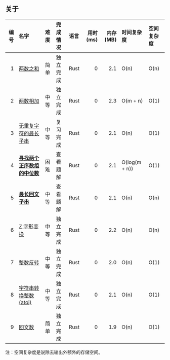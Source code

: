 ## 关于

|  编号 | 名字                                                                     | 难度  | 完成情况 | 语言   | 用时(ms) | 内存(MB) | 时间复杂度         | 空间复杂度 |
|----:|:-----------------------------------------------------------------------|:----|:-----|:-----|-------:|-------:|:--------------|:------|
|   1 | [两数之和](./0001.two-sum.rust/src/lib.rs)                                 | 简单  | 独立完成 | Rust |      0 |    2.1 | O(n)          | O(n)  |
|   2 | [两数相加](./0002.add-two-numbers.rust/src/lib.rs)                         | 中等  | 独立完成 | Rust |      0 |    2.3 | O(m + n)      | O(1)  |
|   3 | [无重复字符的最长子串](./0003.length-of-longest-substring.rust/src/lib.rs)       | 中等  | 复习完成 | Rust |      0 |    2.1 | O(n)          | O(1)  |
|   4 | [**寻找两个正序数组的中位数**](./0004.median-of-two-sorted-arrays.rust/src/lib.rs) | 困难  | 查看题解 | Rust |      0 |    2.1 | O(log(m + n)) | O(1)  |
|   5 | [**最长回文子串**](./0005.longest-palindromic-substring.rust/src/lib.rs)     | 中等  | 查看题解 | Rust |      0 |    2.1 | O(n)          | O(n)  |
|   6 | [Z 字形变换](./0006.zigzag-conversion.rust/src/lib.rs)                     | 中等  | 独立完成 | Rust |      0 |    2.2 | O(n)          | O(n)  |
|   7 | [整数反转](./0007.reverse-integer.rust/src/lib.rs)                         | 中等  | 独立完成 | Rust |      0 |    2.0 | O(n)          | O(1)  |
|   8 | [字符串转换整数 (atoi)](./0008.string-to-integer-atoi.rust/src/lib.rs)        | 中等  | 独立完成 | Rust |      0 |    2.1 | O(n)          | O(1)  |
|   9 | [回文数](./0009.palindrome-number.rust/src/lib.rs)                        | 简单  | 独立完成 | Rust |      0 |    1.9 | O(n)          | O(1)  |

注：空间复杂度是说除去输出外额外的存储空间。
